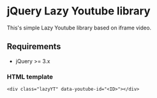 # jQuery Lazy Youtube library
This's simple Lazy Youtube library based on iframe video.

## Requirements
* jQuery >= 3.x

### HTML template

`<div class="lazyYT" data-youtube-id="<ID>"></div>`